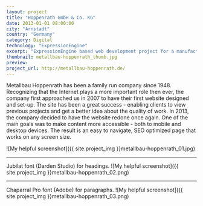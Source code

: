 ```yaml
---
layout: project
title: "Hoppenrath GmbH & Co. KG"
date: 2013-01-01 08:00:00
city: "Arnstadt"
country: "Germany"
category: Digital
technology: "ExpressionEngine"
excerpt: "ExpressionEngine based web development project for a manufacturing business in Germany."
thumbnail: metallbau-hoppenrath_thumb.jpg
preview:
project_url: http://metallbau-hoppenrath.de/
---
```


Metallbau Hoppenrath has been a family run company since 1948. Recognizing that the Internet plays a more important role then ever, the company first approached us in 2007 to have their first website designed and set-up. The site has been a great success - enabling clients to view previous projects and get a better idea about the quality of work. In 2013, the company decided to have the website redone once again. One of the main goals was to make content more accessible - both to mobile and desktop devices. The result is an easy to navigate, SEO optimized page that works on any screen size.

![My helpful screenshot]({{ site.project_img }}metallbau-hoppenrath_01.jpg)

<hr>
Jubilat font (Darden Studio) for headings.
![My helpful screenshot]({{ site.project_img }}metallbau-hoppenrath_02.png)

<hr>
Chaparral Pro font (Adobe) for paragraphs.
![My helpful screenshot]({{ site.project_img }}metallbau-hoppenrath_03.png)
